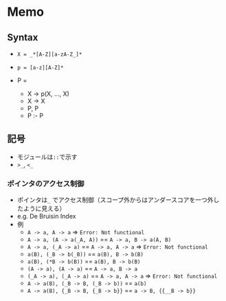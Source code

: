 # Memo

## Syntax
- `X = _*[A-Z][a-zA-Z_]*`
- `p = [a-z][A-Z]*`

- P =
  - X -> p(X, ..., X)
  - X -> X
  - P, P
  - P :- P

## 記号
- モジュールは`::`で示す
- `>_`, `<_`

### ポインタのアクセス制御
- ポインタは`_` でアクセス制御（スコープ外からはアンダースコアを一つ外したように見える）
- e.g. De Bruisin Index
- 例
  - `A -> a, A -> a` => `Error: Not functional`
  - `A -> a, (A -> a(_A, A))` == `A -> a, B -> a(A, B)`
  - `A -> a, (_A -> a)` == `A -> a, A -> a` => `Error: Not functional` 
  - `a(B), (_B -> b(_B))` == `a(B), B -> b(B)` 
  - `a(B), (*B -> b(B))` == `a(B), B -> b(B)`
  - `(A -> a), (A -> a)` == `A -> a, B -> a`
  - `(_A -> a), (_A -> a)` == `A -> a, A -> a` => `Error: Not functional` 
  - `A -> a(B), (_B -> B, (_B -> b))` == `a(b)`
  - `A -> a(B), {_B -> B, {_B -> b}}` == `a -> B, {{__B -> b}}`

 
 
